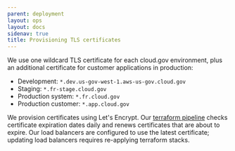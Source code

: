 ```yaml
---
parent: deployment
layout: ops
layout: docs
sidenav: true
title: Provisioning TLS certificates
---
```


We use one wildcard TLS certificate for each cloud.gov environment, plus an additional certificate for customer applications in production:

* Development: `*.dev.us-gov-west-1.aws-us-gov.cloud.gov`
* Staging: `*.fr-stage.cloud.gov`
* Production system: `*.fr.cloud.gov`
* Production customer: `*.app.cloud.gov`

We provision certificates using Let's Encrypt. Our [terraform pipeline](https://ci.fr.cloud.gov/teams/main/pipelines/terraform-provision) checks certificate expiration dates daily and renews certificates that are about to expire. Our load balancers are configured to use the latest certificate; updating load balancers requires re-applying terraform stacks.
